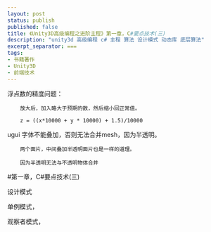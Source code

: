 ```yaml
---
layout: post
status: publish
published: false
title: 《Unity3D高级编程之进阶主程》第一章，C#要点技术(三)
description: "unity3d 高级编程 c# 主程 算法 设计模式 动态库 底层算法"
excerpt_separator: ===
tags:
- 书籍著作
- Unity3D
- 前端技术
---
```


浮点数的精度问题：
		
		放大后，加入略大于预期的数，然后缩小回正常值。
		
		z = ((x*10000 + y * 10000) + 1.5)/10000

ugui 字体不能叠加，否则无法合并mesh，因为半透明。

		两个面片，中间叠加半透明面片也是一样的道理。

		因为半透明无法与不透明物体合并


#第一章，C\#要点技术(三)

设计模式


单例模式，

观察者模式，




